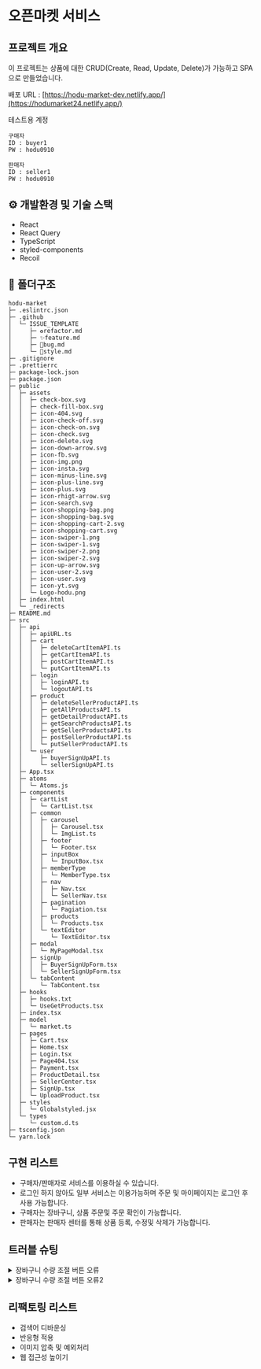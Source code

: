 # 오픈마켓 서비스

## 프로젝트 개요

이 프로젝트는 상품에 대한 CRUD(Create, Read, Update, Delete)가 가능하고 SPA으로 만들었습니다.<br>

배포 URL : [https://hodu-market-dev.netlify.app/](https://hodumarket24.netlify.app/)

테스트용 계정 <br>

```
구매자
ID : buyer1
PW : hodu0910

판매자
ID : seller1
PW : hodu0910
```

## ⚙️ 개발환경 및 기술 스택

- React
- React Query
- TypeScript
- styled-components
- Recoil

## 📂 폴더구조

```
hodu-market
├─ .eslintrc.json
├─ .github
│  └─ ISSUE_TEMPLATE
│     ├─ ♻️refactor.md
│     ├─ ✨feature.md
│     ├─ 🐛bug.md
│     └─ 💄style.md
├─ .gitignore
├─ .prettierrc
├─ package-lock.json
├─ package.json
├─ public
│  ├─ assets
│  │  ├─ check-box.svg
│  │  ├─ check-fill-box.svg
│  │  ├─ icon-404.svg
│  │  ├─ icon-check-off.svg
│  │  ├─ icon-check-on.svg
│  │  ├─ icon-check.svg
│  │  ├─ icon-delete.svg
│  │  ├─ icon-down-arrow.svg
│  │  ├─ icon-fb.svg
│  │  ├─ icon-img.png
│  │  ├─ icon-insta.svg
│  │  ├─ icon-minus-line.svg
│  │  ├─ icon-plus-line.svg
│  │  ├─ icon-plus.svg
│  │  ├─ icon-rhigt-arrow.svg
│  │  ├─ icon-search.svg
│  │  ├─ icon-shopping-bag.png
│  │  ├─ icon-shopping-bag.svg
│  │  ├─ icon-shopping-cart-2.svg
│  │  ├─ icon-shopping-cart.svg
│  │  ├─ icon-swiper-1.png
│  │  ├─ icon-swiper-1.svg
│  │  ├─ icon-swiper-2.png
│  │  ├─ icon-swiper-2.svg
│  │  ├─ icon-up-arrow.svg
│  │  ├─ icon-user-2.svg
│  │  ├─ icon-user.svg
│  │  ├─ icon-yt.svg
│  │  └─ Logo-hodu.png
│  ├─ index.html
│  └─ _redirects
├─ README.md
├─ src
│  ├─ api
│  │  ├─ apiURL.ts
│  │  ├─ cart
│  │  │  ├─ deleteCartItemAPI.ts
│  │  │  ├─ getCartItemAPI.ts
│  │  │  ├─ postCartItemAPI.ts
│  │  │  └─ putCartItemAPI.ts
│  │  ├─ login
│  │  │  ├─ loginAPI.ts
│  │  │  └─ logoutAPI.ts
│  │  ├─ product
│  │  │  ├─ deleteSellerProductAPI.ts
│  │  │  ├─ getAllProductsAPI.ts
│  │  │  ├─ getDetailProductAPI.ts
│  │  │  ├─ getSearchProductsAPI.ts
│  │  │  ├─ getSellerProductsAPI.ts
│  │  │  ├─ postSellerProductAPI.ts
│  │  │  └─ putSellerProductAPI.ts
│  │  └─ user
│  │     ├─ buyerSignUpAPI.ts
│  │     └─ sellerSignUpAPI.ts
│  ├─ App.tsx
│  ├─ atoms
│  │  └─ Atoms.js
│  ├─ components
│  │  ├─ cartList
│  │  │  └─ CartList.tsx
│  │  ├─ common
│  │  │  ├─ carousel
│  │  │  │  ├─ Carousel.tsx
│  │  │  │  └─ ImgList.ts
│  │  │  ├─ footer
│  │  │  │  └─ Footer.tsx
│  │  │  ├─ inputBox
│  │  │  │  └─ InputBox.tsx
│  │  │  ├─ memberType
│  │  │  │  └─ MemberType.tsx
│  │  │  ├─ nav
│  │  │  │  ├─ Nav.tsx
│  │  │  │  └─ SellerNav.tsx
│  │  │  ├─ pagination
│  │  │  │  └─ Pagiation.tsx
│  │  │  ├─ products
│  │  │  │  └─ Products.tsx
│  │  │  └─ textEditor
│  │  │     └─ TextEditor.tsx
│  │  ├─ modal
│  │  │  └─ MyPageModal.tsx
│  │  ├─ signUp
│  │  │  ├─ BuyerSignUpForm.tsx
│  │  │  └─ SellerSignUpForm.tsx
│  │  └─ tabContent
│  │     └─ TabContent.tsx
│  ├─ hooks
│  │  ├─ hooks.txt
│  │  └─ UseGetProducts.tsx
│  ├─ index.tsx
│  ├─ model
│  │  └─ market.ts
│  ├─ pages
│  │  ├─ Cart.tsx
│  │  ├─ Home.tsx
│  │  ├─ Login.tsx
│  │  ├─ Page404.tsx
│  │  ├─ Payment.tsx
│  │  ├─ ProductDetail.tsx
│  │  ├─ SellerCenter.tsx
│  │  ├─ SignUp.tsx
│  │  └─ UploadProduct.tsx
│  ├─ styles
│  │  └─ Globalstyled.jsx
│  └─ types
│     └─ custom.d.ts
├─ tsconfig.json
└─ yarn.lock

```

## 구현 리스트

- 구매자/판매자로 서비스를 이용하실 수 있습니다.
- 로그인 하지 않아도 일부 서비스는 이용가능하며 주문 및 마이페이지는 로그인 후 사용 가능합니다.
- 구매자는 장바구니, 상품 주문및 주문 확인이 가능합니다.
- 판매자는 판매자 센터를 통해 상품 등록, 수정및 삭제가 가능합니다.

## 트러블 슈팅

<details>
  <summary>장바구니 수량 조절 버튼 오류</summary>
서버상에서 수량변경이 일어났지만, 실제로는 화면에 변화가 없는 에러가 있습니다.

<br>

```ts
//기존 코드
const [cartItemList, setCartItemList] = useState<CartListProduct[]>([]);
const [cartItemDeatails, setCartItemDetails] = useState<ProductResults[]>([]);
const [amounts, setAmounts] = useState<{ [key: string]: number }>({});
const queryInfo = useQuery('cartItems', () => getCartItemAPI(token));

useEffect(() => {
  const { data, error, isLoading, isError } = queryInfo;
  if (data) {
    setCartItemList((prevState) =>
      JSON.stringify(prevState) !== JSON.stringify(data.results)
        ? data.results
        : prevState,
    );

    if (data.results.length > 0) {
      const newAmounts = data.results.reduce(
        (acc: { [key: string]: number }, curr: CartListProduct) => ({
          ...acc,
          [curr.product_id]: curr.quantity,
        }),
        {},
      );
      setAmounts((prevState) =>
        JSON.stringify(prevState) !== JSON.stringify(newAmounts) ? newAmounts : prevState,
      );
    }
  }
}, [queryInfo]);

const handleIncrement = (productId: any) => {
  const newQuantity = (amounts[productId] || 0) + 1;
  const cartItem = cartItemList.find((item) => item.product_id === productId);
  if (!cartItem) return;

  const formData = {
    product_id: productId,
    quantity: newQuantity,
    is_active: true,
  };
  putCartItemAPI(token, cartItem?.cart_item_id, formData).then(() => {
    setAmounts((prev) => ({ ...prev, [productId]: newQuantity }));
  });
};
```

### 왜 수량변경에 대한 화면 업데이트가 지연되었을까요?

handleIncrement 함수에서 putCartItemAPI를 통해 API 요청을 보낸 후에 setAmounts를 호출하여 상태를 업데이트합니다. 이 때, setAmounts 함수는 **비동기적으로 동작하므로**, 상태 업데이트를 요청한 직후에는 상태 변경이 바로 이루어지지 않습니다. 따라서 **상태 업데이트 함수(setAmounts)를 호출한 직후에 바로 상태(amounts)를 조회하면 업데이트가 반영되지 않은 상태를 조회**하게 됩니다. 때문에 상태 변경에 따른 화면 업데이트가 지연된 것입니다.

이를 해결하기 위해서는 상태 업데이트 이후에 렌더링을 유발하는 로직을 사용해야 합니다. 예를 들어, **useEffect 훅과 의존성배열을 활용**하면 상태 업데이트와 그에 따른 렌더링 사이의 동기화를 보장할 수 있습니다.

```ts
// 문제 해결
const [cartItemList, setCartItemList] = useState<CartListProduct[]>([]);

useEffect(() => {
  if (cartItemList.length > 0) {
    const fetchDetails = async () => {
      const detailsArr = await Promise.all(
        cartItemList.map((item) => getDetailProductAPI(item.product_id)),
      );
      setCartItemDetails(detailsArr);
    };
    fetchDetails();
  }
}, [cartItemList]); // cartItemList, 즉 amount값(quantity)이 변했을때, 재랜더링 시켜준다.
```

</details>

<details>
  <summary>장바구니 수량 조절 버튼 오류2</summary>
  장바구니의 수량을 변경하고 주문 페이지에 들어갔을때, 즉각적인 변화가 생기지않았습니다.
  
```js
    //기존 코드
    const handleIncrement = (productId: any) => {
	    const newQuantity = (amounts[productId] || 0) + 1;
	    const cartItem = cartItemList.find((item) => item.product_id === productId);
	    if (!cartItem) return;

        const formData = {
          product_id: productId,
          quantity: newQuantity,
          is_active: true,
        };
        putCartItemAPI(token, cartItem?.cart_item_id, formData)
          .then(() => {
            setAmounts((prev) => ({ ...prev, [productId]: newQuantity }));
          })
      };

      <button
        className="final-order-btn"
        onClick={() => {
          navigate('/payment', {
            state: { cartData: cartItemDetails, quantityData: cartItemList },
          });
        }}
      >
        주문하기
      </button>

````

```js
    // 문제해결 코드
    const handleIncrement = (productId: any) => {
      //... 생략
      putCartItemAPI(token, cartItem?.cart_item_id, formData)
      .then(() => {
          setAmounts((prev) => ({ ...prev, [productId]: newQuantity }));
          // 추가
          const newCartItemList = [...cartItemList];
          cartItem.quantity = newQuantity;
          setCartItemList(newCartItemList);
          //
      })
    };
````

주문서 페이지로 이동할때, navigate의 두번쨰 인자로 cartItemList 데이터를 전달 해줍니다.<br>
수량조절 api함수가 성공했을때, 바뀐수량을 cartItemList에 반영해줘서 문제를 해결했습니다.

</details>

## 리팩토링 리스트

- 검색어 디바운싱
- 반응형 적용
- 이미지 압축 및 예외처리
- 웹 접근성 높이기
